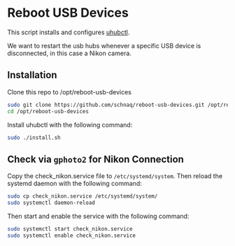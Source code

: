 # Reboot USB Devices

This script installs and configures [uhubctl](https://github.com/mvp/uhubctl).

We want to restart the usb hubs whenever a specific USB device is disconnected,
in this case a Nikon camera.

## Installation

Clone this repo to /opt/reboot-usb-devices

```bash
sudo git clone https://github.com/schnaq/reboot-usb-devices.git /opt/reboot-usb-devices
cd /opt/reboot-usb-devices
```

Install uhubctl with the following command:

```bash
sudo ./install.sh
```

## Check via `gphoto2` for Nikon Connection

Copy the check_nikon.service file to `/etc/systemd/system`. Then reload the
systemd daemon with the following command:

```bash
sudo cp check_nikon.service /etc/systemd/system/
sudo systemctl daemon-reload
```

Then start and enable the service with the following command:

```bash
sudo systemctl start check_nikon.service
sudo systemctl enable check_nikon.service
```
